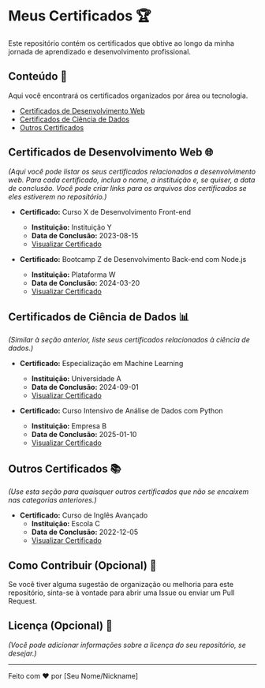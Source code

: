 # Meus Certificados 🏆

Este repositório contém os certificados que obtive ao longo da minha jornada de aprendizado e desenvolvimento profissional.

## Conteúdo 📂

Aqui você encontrará os certificados organizados por área ou tecnologia.

- [Certificados de Desenvolvimento Web](#certificados-de-desenvolvimento-web)
- [Certificados de Ciência de Dados](#certificados-de-ciencia-de-dados)
- [Outros Certificados](#outros-certificados)

## Certificados de Desenvolvimento Web 🌐

*(Aqui você pode listar os seus certificados relacionados a desenvolvimento web. Para cada certificado, inclua o nome, a instituição e, se quiser, a data de conclusão. Você pode criar links para os arquivos dos certificados se eles estiverem no repositório.)*

- **Certificado:** Curso X de Desenvolvimento Front-end
  - **Instituição:** Instituição Y
  - **Data de Conclusão:** 2023-08-15
  - [Visualizar Certificado](link/para/o/arquivo.pdf)

- **Certificado:** Bootcamp Z de Desenvolvimento Back-end com Node.js
  - **Instituição:** Plataforma W
  - **Data de Conclusão:** 2024-03-20
  - [Visualizar Certificado](link/para/o/arquivo2.pdf)

## Certificados de Ciência de Dados 📊

*(Similar à seção anterior, liste seus certificados relacionados à ciência de dados.)*

- **Certificado:** Especialização em Machine Learning
  - **Instituição:** Universidade A
  - **Data de Conclusão:** 2024-09-01
  - [Visualizar Certificado](link/para/o/arquivo3.pdf)

- **Certificado:** Curso Intensivo de Análise de Dados com Python
  - **Instituição:** Empresa B
  - **Data de Conclusão:** 2025-01-10
  - [Visualizar Certificado](link/para/o/arquivo4.pdf)

## Outros Certificados 📚

*(Use esta seção para quaisquer outros certificados que não se encaixem nas categorias anteriores.)*

- **Certificado:** Curso de Inglês Avançado
  - **Instituição:** Escola C
  - **Data de Conclusão:** 2022-12-05
  - [Visualizar Certificado](link/para/o/arquivo5.pdf)

## Como Contribuir (Opcional) 🤝

Se você tiver alguma sugestão de organização ou melhoria para este repositório, sinta-se à vontade para abrir uma Issue ou enviar um Pull Request.

## Licença (Opcional) 📄

*(Você pode adicionar informações sobre a licença do seu repositório, se desejar.)*

---

Feito com ❤️ por [Seu Nome/Nickname]
